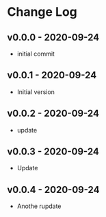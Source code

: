 Change Log
========================================

v0.0.0 - 2020-09-24
----------------------------------------

- initial commit


v0.0.1 - 2020-09-24
----------------------------------------

- Initial version


v0.0.2 - 2020-09-24
----------------------------------------

- update


v0.0.3 - 2020-09-24
----------------------------------------

- Update


v0.0.4 - 2020-09-24
----------------------------------------

- Anothe rupdate


